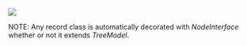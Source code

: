 <img src="resources/images/trees/TreeStoreUML.png">

NOTE: Any record class is automatically decorated with <i>NodeInterface</i> whether or not it extends <i>TreeModel</i>.
